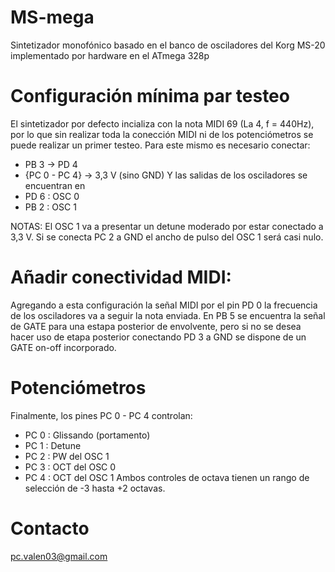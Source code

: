 # MS-mega
Sintetizador monofónico basado en el banco de osciladores del Korg MS-20 implementado por hardware en el ATmega 328p


# Configuración mínima par testeo
El sintetizador por defecto incializa con la nota MIDI 69 (La 4, f = 440Hz), por lo que sin realizar toda la conección MIDI ni de los potenciómetros se puede realizar un primer testeo.
Para este mismo es necesario conectar:
  - PB 3 -> PD 4
  - {PC 0 - PC 4} -> 3,3 V (sino GND)
Y las salidas de los osciladores se encuentran en
  - PD 6 : OSC 0
  - PB 2 : OSC 1

NOTAS:
El OSC 1 va a presentar un detune moderado por estar conectado a 3,3 V.
Si se conecta PC 2 a GND el ancho de pulso del OSC 1 será casi nulo.

# Añadir conectividad MIDI:
Agregando a esta configuración la señal MIDI por el pin PD 0 la frecuencia de los osciladores va a seguir la nota enviada.
En PB 5 se encuentra la señal de GATE para una estapa posterior de envolvente, pero si no se desea hacer uso de etapa posterior conectando PD 3 a GND se dispone de un GATE on-off incorporado.

# Potenciómetros
Finalmente, los pines PC 0 - PC 4 controlan:
  - PC 0 : Glissando (portamento)
  - PC 1 : Detune
  - PC 2 : PW del OSC 1
  - PC 3 : OCT del OSC 0
  - PC 4 : OCT del OSC 1
Ambos controles de octava tienen un rango de selección de -3 hasta +2 octavas.



# Contacto
pc.valen03@gmail.com

